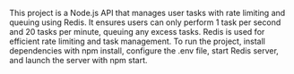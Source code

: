 This project is a Node.js API that manages user tasks with rate limiting and queuing using Redis. It ensures users can only perform 1 task per second and 20 tasks per minute, queuing any excess tasks. Redis is used for efficient rate limiting and task management. To run the project, install dependencies with npm install, configure the .env file, start Redis server, and launch the server with npm start.